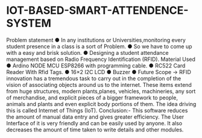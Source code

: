 # IOT-BASED-SMART-ATTENDENCE-SYSTEM
Problem statement
● In any institutions or Universities,monitoring every student presence in a class is a sort of Problem.
● So we have to come up with a easy and brisk solution.
● Designing a student attendance management based on Radio Frequency Identification (RFID).
 Material Used
● Ardino NODE MCU ESP8266 with programming cable.
● RC522 Card Reader With Rfid Tags.
● 16×2 I2C LCD
● Buzzer 
● Future Scope
→ RFID innovation has a tremendous task to carry out in the completion of the vision of associating objects around us to the internet. These items extend from huge structures, modern plants,planes, vehicles, machineries, any
sort of merchandise, and explicit pieces of a bigger framework to people, animals and plants and even explicit body portions of them. The idea driving this is called Internet of Things (IoT).
Conclusion:-
This software reduces the amount of manual data entry and gives greater efficiency. The User Interface of it is very friendly and can be easily used by anyone. It also decreases the amount of time taken to write
details and other modules.
